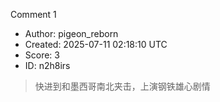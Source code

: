 Comment 1

- Author: pigeon_reborn
- Created: 2025-07-11 02:18:10 UTC
- Score: 3
- ID: n2h8irs

> 快进到和墨西哥南北夹击，上演钢铁雄心剧情
